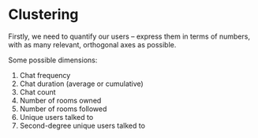 Clustering
==========

Firstly, we need to quantify our users – express them in terms of numbers, with as many relevant, orthogonal axes as possible.

Some possible dimensions:

1. Chat frequency
2. Chat duration (average or cumulative)
3. Chat count
4. Number of rooms owned
5. Number of rooms followed
6. Unique users talked to
7. Second-degree unique users talked to

